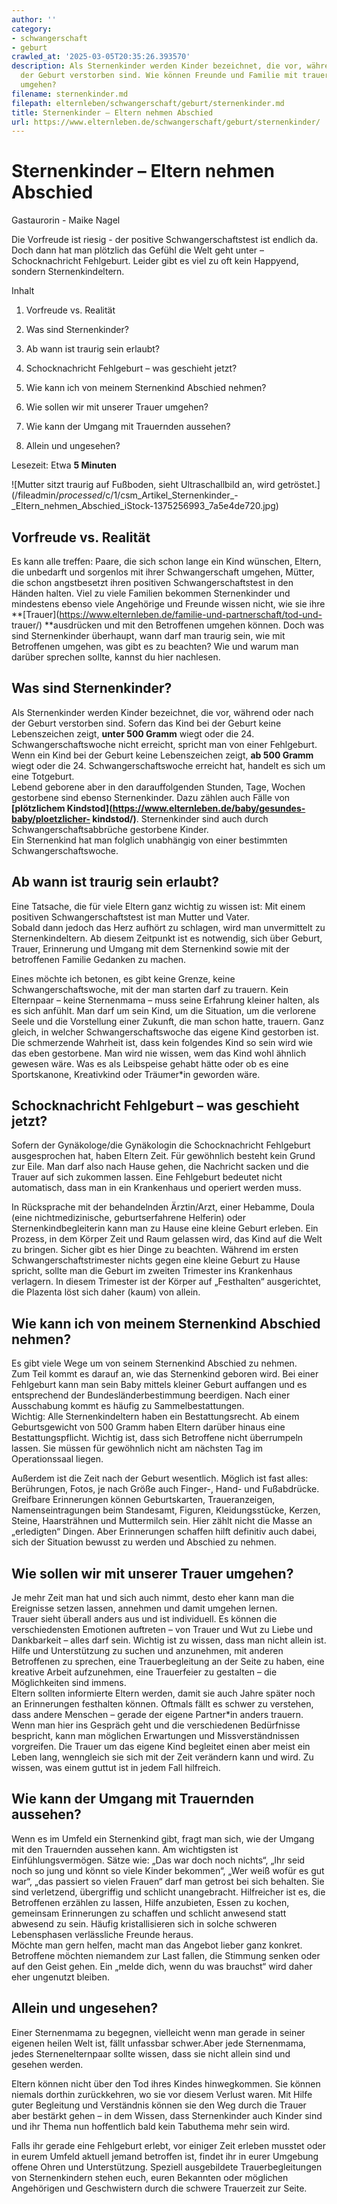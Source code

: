 ```yaml
---
author: ''
category:
- schwangerschaft
- geburt
crawled_at: '2025-03-05T20:35:26.393570'
description: Als Sternenkinder werden Kinder bezeichnet, die vor, während oder nach
  der Geburt verstorben sind. Wie können Freunde und Familie mit trauernden Betroffenen
  umgehen?
filename: sternenkinder.md
filepath: elternleben/schwangerschaft/geburt/sternenkinder.md
title: Sternenkinder – Eltern nehmen Abschied
url: https://www.elternleben.de/schwangerschaft/geburt/sternenkinder/
---
```


#  Sternenkinder – Eltern nehmen Abschied

Gastaurorin - Maike Nagel

Die Vorfreude ist riesig - der positive Schwangerschaftstest ist endlich da.
Doch dann hat man plötzlich das Gefühl die Welt geht unter – Schocknachricht
Fehlgeburt. Leider gibt es viel zu oft kein Happyend, sondern
Sternenkindeltern.

Inhalt

1. Vorfreude vs. Realität

2. Was sind Sternenkinder?

3. Ab wann ist traurig sein erlaubt?

4. Schocknachricht Fehlgeburt – was geschieht jetzt?

5. Wie kann ich von meinem Sternenkind Abschied nehmen?

6. Wie sollen wir mit unserer Trauer umgehen?

7. Wie kann der Umgang mit Trauernden aussehen?

8. Allein und ungesehen?

Lesezeit: Etwa **5 Minuten**

![Mutter sitzt traurig auf Fußboden, sieht Ultraschallbild an, wird
getröstet.](/fileadmin/_processed_/c/1/csm_Artikel_Sternenkinder_-
_Eltern_nehmen_Abschied_iStock-1375256993_7a5e4de720.jpg)

##  Vorfreude vs. Realität

Es kann alle treffen: Paare, die sich schon lange ein Kind wünschen, Eltern,
die unbedarft und sorgenlos mit ihrer Schwangerschaft umgehen, Mütter, die
schon angstbesetzt ihren positiven Schwangerschaftstest in den Händen halten.
Viel zu viele Familien bekommen Sternenkinder und mindestens ebenso viele
Angehörige und Freunde wissen nicht, wie sie ihre
**[Trauer](https://www.elternleben.de/familie-und-partnerschaft/tod-und-
trauer/) **ausdrücken und mit den Betroffenen umgehen können. Doch was sind
Sternenkinder überhaupt, wann darf man traurig sein, wie mit Betroffenen
umgehen, was gibt es zu beachten? Wie und warum man darüber sprechen sollte,
kannst du hier nachlesen.

##  Was sind Sternenkinder?

Als Sternenkinder werden Kinder bezeichnet, die vor, während oder nach der
Geburt verstorben sind. Sofern das Kind bei der Geburt keine Lebenszeichen
zeigt, **unter 500 Gramm** wiegt oder die 24. Schwangerschaftswoche nicht
erreicht, spricht man von einer Fehlgeburt. Wenn ein Kind bei der Geburt keine
Lebenszeichen zeigt, **ab 500 Gramm** wiegt oder die 24. Schwangerschaftswoche
erreicht hat, handelt es sich um eine Totgeburt.  
Lebend geborene aber in den darauffolgenden Stunden, Tage, Wochen gestorbene
sind ebenso Sternenkinder. Dazu zählen auch Fälle von **[plötzlichem
Kindstod](https://www.elternleben.de/baby/gesundes-baby/ploetzlicher-
kindstod/)**. Sternenkinder sind auch durch Schwangerschaftsabbrüche
gestorbene Kinder.  
Ein Sternenkind hat man folglich unabhängig von einer bestimmten
Schwangerschaftswoche.

##  Ab wann ist traurig sein erlaubt?

Eine Tatsache, die für viele Eltern ganz wichtig zu wissen ist: Mit einem
positiven Schwangerschaftstest ist man Mutter und Vater.  
Sobald dann jedoch das Herz aufhört zu schlagen, wird man unvermittelt zu
Sternenkindeltern. Ab diesem Zeitpunkt ist es notwendig, sich über Geburt,
Trauer, Erinnerung und Umgang mit dem Sternenkind sowie mit der betroffenen
Familie Gedanken zu machen.

Eines möchte ich betonen, es gibt keine Grenze, keine Schwangerschaftswoche,
mit der man starten darf zu trauern. Kein Elternpaar – keine Sternenmama –
muss seine Erfahrung kleiner halten, als es sich anfühlt. Man darf um sein
Kind, um die Situation, um die verlorene Seele und die Vorstellung einer
Zukunft, die man schon hatte, trauern. Ganz gleich, in welcher
Schwangerschaftswoche das eigene Kind gestorben ist. Die schmerzende Wahrheit
ist, dass kein folgendes Kind so sein wird wie das eben gestorbene. Man wird
nie wissen, wem das Kind wohl ähnlich gewesen wäre. Was es als Leibspeise
gehabt hätte oder ob es eine Sportskanone, Kreativkind oder Träumer*in
geworden wäre.

##  Schocknachricht Fehlgeburt – was geschieht jetzt?

Sofern der Gynäkologe/die Gynäkologin die Schocknachricht Fehlgeburt
ausgesprochen hat, haben Eltern Zeit. Für gewöhnlich besteht kein Grund zur
Eile. Man darf also nach Hause gehen, die Nachricht sacken und die Trauer auf
sich zukommen lassen. Eine Fehlgeburt bedeutet nicht automatisch, dass man in
ein Krankenhaus und operiert werden muss.

In Rücksprache mit der behandelnden Ärztin/Arzt, einer Hebamme, Doula (eine
nichtmedizinische, geburtserfahrene Helferin) oder Sternenkindbegleiterin kann
man zu Hause eine kleine Geburt erleben. Ein Prozess, in dem Körper Zeit und
Raum gelassen wird, das Kind auf die Welt zu bringen. Sicher gibt es hier
Dinge zu beachten. Während im ersten Schwangerschaftstrimester nichts gegen
eine kleine Geburt zu Hause spricht, sollte man die Geburt im zweiten
Trimester ins Krankenhaus verlagern. In diesem Trimester ist der Körper auf
„Festhalten“ ausgerichtet, die Plazenta löst sich daher (kaum) von allein.

##  Wie kann ich von meinem Sternenkind Abschied nehmen?

Es gibt viele Wege um von seinem Sternenkind Abschied zu nehmen.  
Zum Teil kommt es darauf an, wie das Sternenkind geboren wird. Bei einer
Fehlgeburt kann man sein Baby mittels kleiner Geburt auffangen und es
entsprechend der Bundesländerbestimmung beerdigen. Nach einer Ausschabung
kommt es häufig zu Sammelbestattungen.  
Wichtig: Alle Sternenkindeltern haben ein Bestattungsrecht. Ab einem
Geburtsgewicht von 500 Gramm haben Eltern darüber hinaus eine
Bestattungspflicht. Wichtig ist, dass sich Betroffene nicht überrumpeln
lassen. Sie müssen für gewöhnlich nicht am nächsten Tag im Operationssaal
liegen.

Außerdem ist die Zeit nach der Geburt wesentlich. Möglich ist fast alles:
Berührungen, Fotos, je nach Größe auch Finger-, Hand- und Fußabdrücke.
Greifbare Erinnerungen können Geburtskarten, Traueranzeigen,
Namenseintragungen beim Standesamt, Figuren, Kleidungsstücke, Kerzen, Steine,
Haarsträhnen und Muttermilch sein. Hier zählt nicht die Masse an „erledigten“
Dingen. Aber Erinnerungen schaffen hilft definitiv auch dabei, sich der
Situation bewusst zu werden und Abschied zu nehmen.

##  Wie sollen wir mit unserer Trauer umgehen?

Je mehr Zeit man hat und sich auch nimmt, desto eher kann man die Ereignisse
setzen lassen, annehmen und damit umgehen lernen.  
Trauer sieht überall anders aus und ist individuell. Es können die
verschiedensten Emotionen auftreten – von Trauer und Wut zu Liebe und
Dankbarkeit – alles darf sein. Wichtig ist zu wissen, dass man nicht allein
ist. Hilfe und Unterstützung zu suchen und anzunehmen, mit anderen Betroffenen
zu sprechen, eine Trauerbegleitung an der Seite zu haben, eine kreative Arbeit
aufzunehmen, eine Trauerfeier zu gestalten – die Möglichkeiten sind immens.  
Eltern sollten informierte Eltern werden, damit sie auch Jahre später noch an
Erinnerungen festhalten können. Oftmals fällt es schwer zu verstehen, dass
andere Menschen – gerade der eigene Partner*in anders trauern. Wenn man hier
ins Gespräch geht und die verschiedenen Bedürfnisse bespricht, kann man
möglichen Erwartungen und Missverständnissen vorgreifen. Die Trauer um das
eigene Kind begleitet einen aber meist ein Leben lang, wenngleich sie sich mit
der Zeit verändern kann und wird. Zu wissen, was einem guttut ist in jedem
Fall hilfreich.

##  Wie kann der Umgang mit Trauernden aussehen?

Wenn es im Umfeld ein Sternenkind gibt, fragt man sich, wie der Umgang mit den
Trauernden aussehen kann. Am wichtigsten ist Einfühlungsvermögen. Sätze wie:
„Das war doch noch nichts“, „Ihr seid noch so jung und könnt so viele Kinder
bekommen“, „Wer weiß wofür es gut war“, „das passiert so vielen Frauen“ darf
man getrost bei sich behalten. Sie sind verletzend, übergriffig und schlicht
unangebracht. Hilfreicher ist es, die Betroffenen erzählen zu lassen, Hilfe
anzubieten, Essen zu kochen, gemeinsam Erinnerungen zu schaffen und schlicht
anwesend statt abwesend zu sein. Häufig kristallisieren sich in solche
schweren Lebensphasen verlässliche Freunde heraus.  
Möchte man gern helfen, macht man das Angebot lieber ganz konkret. Betroffene
möchten niemandem zur Last fallen, die Stimmung senken oder auf den Geist
gehen. Ein „melde dich, wenn du was brauchst“ wird daher eher ungenutzt
bleiben.

##  Allein und ungesehen?

Einer Sternenmama zu begegnen, vielleicht wenn man gerade in seiner eigenen
heilen Welt ist, fällt unfassbar schwer.Aber jede Sternenmama, jedes
Sternenelternpaar sollte wissen, dass sie nicht allein sind und gesehen
werden.

Eltern können nicht über den Tod ihres Kindes hinwegkommen. Sie können niemals
dorthin zurückkehren, wo sie vor diesem Verlust waren. Mit Hilfe guter
Begleitung und Verständnis können sie den Weg durch die Trauer aber bestärkt
gehen – in dem Wissen, dass Sternenkinder auch Kinder sind und ihr Thema nun
hoffentlich bald kein Tabuthema mehr sein wird.

Falls ihr gerade eine Fehlgeburt erlebt, vor einiger Zeit erleben musstet oder
in eurem Umfeld aktuell jemand betroffen ist, findet ihr in eurer Umgebung
offene Ohren und Unterstützung. Speziell ausgebildete Trauerbegleitungen von
Sternenkindern stehen euch, euren Bekannten oder möglichen Angehörigen und
Geschwistern durch die schwere Trauerzeit zur Seite.

